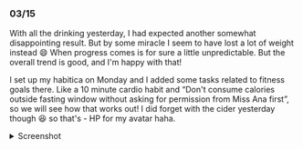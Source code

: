 ### 03/15
With all the drinking yesterday, I had expected another somewhat disappointing result. But by some miracle I seem to have lost a lot of weight instead 😄 When progress comes is for sure a little unpredictable. But the overall trend is good, and I'm happy with that!

I set up my habitica on Monday and I added some tasks related to fitness goals there. Like a 10 minute cardio habit and “Don't consume calories outside fasting window without asking for permission from Miss Ana first”, so we will see how that works out! I did forget with the cider yesterday though 😆 so that's - HP for my avatar haha.

<details>
	<summary>Screenshot</summary>
	<img src="https://media.discordapp.net/attachments/810551417043419170/1085466949158457354/Screenshot_20230315-083754.png?width=641&height=1390" />
</details>